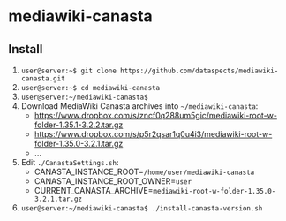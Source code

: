 # mediawiki-canasta
## Install

1. `user@server:~$ git clone https://github.com/dataspects/mediawiki-canasta.git`
2. `user@server:~$ cd mediawiki-canasta`
3. `user@server:~/mediawiki-canasta$`
4. Download MediaWiki Canasta archives into `~/mediawiki-canasta`:
    * https://www.dropbox.com/s/zncf0q288um5gic/mediawiki-root-w-folder-1.35.1-3.2.2.tar.gz
    * https://www.dropbox.com/s/p5r2qsar1q0u4i3/mediawiki-root-w-folder-1.35.0-3.2.1.tar.gz
    * ...
5. Edit `./CanastaSettings.sh`:
    * CANASTA_INSTANCE_ROOT=`/home/user/mediawiki-canasta`
    * CANASTA_INSTANCE_ROOT_OWNER=`user`
    * CURRENT_CANASTA_ARCHIVE=`mediawiki-root-w-folder-1.35.0-3.2.1.tar.gz`
6. `user@server:~/mediawiki-canasta$ ./install-canasta-version.sh`